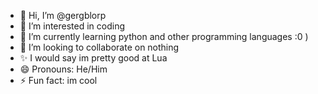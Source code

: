 - 👋 Hi, I’m @gergblorp
- 👀 I’m interested in coding
- 🌱 I’m currently learning python and other programming languages :0 )
- 💞️ I’m looking to collaborate on nothing
- ✨ I would say im pretty good at Lua
- 😄 Pronouns: He/Him
- ⚡ Fun fact: im cool
